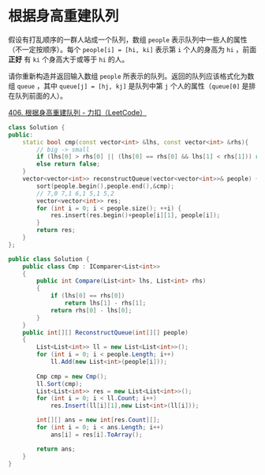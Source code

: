 # 根据身高重建队列

假设有打乱顺序的一群人站成一个队列，数组 `people` 表示队列中一些人的属性（不一定按顺序）。每个 `people[i] = [hi, ki]` 表示第 `i` 个人的身高为 `hi` ，前面 **正好** 有 `ki` 个身高大于或等于 `hi` 的人。

请你重新构造并返回输入数组 `people` 所表示的队列。返回的队列应该格式化为数组 `queue` ，其中 `queue[j] = [hj, kj]` 是队列中第 `j` 个人的属性（`queue[0]` 是排在队列前面的人）。

[406. 根据身高重建队列 - 力扣（LeetCode）](https://leetcode.cn/problems/queue-reconstruction-by-height/description/)

```c++
class Solution {
public:
    static bool cmp(const vector<int> &lhs, const vector<int> &rhs){
        // big -> small
        if (lhs[0] > rhs[0] || (lhs[0] == rhs[0] && lhs[1] < rhs[1])) return true;
        else return false;
    }
    vector<vector<int>> reconstructQueue(vector<vector<int>>& people) {
        sort(people.begin(),people.end(),&cmp);
        // 7,0 7,1 6,1 5,1 5,2
        vector<vector<int>> res;
        for (int i = 0; i < people.size(); ++i) {
            res.insert(res.begin()+people[i][1], people[i]);
        }
        return res;
    }
};
```

```c#
public class Solution {
    public class Cmp : IComparer<List<int>>
    {
        public int Compare(List<int> lhs, List<int> rhs)
        {
            if (lhs[0] == rhs[0])
                return lhs[1] - rhs[1];
            return rhs[0] - lhs[0];
        }
    }
    public int[][] ReconstructQueue(int[][] people)
    {
        List<List<int>> ll = new List<List<int>>();
        for (int i = 0; i < people.Length; i++)
            ll.Add(new List<int>(people[i]));
                
        Cmp cmp = new Cmp();
        ll.Sort(cmp);
        List<List<int>> res = new List<List<int>>();
        for (int i = 0; i < ll.Count; i++)
            res.Insert(ll[i][1],new List<int>(ll[i]));

        int[][] ans = new int[res.Count][];
        for (int i = 0; i < ans.Length; i++)
            ans[i] = res[i].ToArray();

        return ans;
    }
}
```

